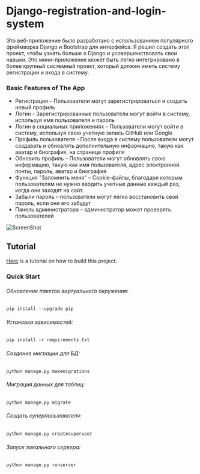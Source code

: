 # Django-registration-and-login-system
Это веб-приложение было разработано с использованием популярного фреймворка Django и Bootstrap для интерфейса. Я решил создать этот проект, чтобы узнать больше о Django и усовершенствовать свои навыки. Это мини-приложение может быть легко интегрировано в более крупный системный проект, который должен иметь систему регистрации и входа в систему.

### Basic Features of The App
    
* Регистрация – Пользователи могут зарегистрироваться и создать новый профиль
* Логин - Зарегистрированные пользователи могут войти в систему, используя имя пользователя и пароль
* Логин в социальных приложениях – Пользователи могут войти в систему, используя свою учетную запись GitHub или Google
* Профиль пользователя - После входа в систему пользователи могут создавать и обновлять дополнительную информацию, такую как аватар и биография, на странице профиля
* Обновить профиль – Пользователи могут обновлять свою информацию, такую как имя пользователя, адрес электронной почты, пароль, аватар и биография
* Функция "Запомнить меня" – Cookie-файлы, благодаря которым пользователям не нужно вводить учетные данные каждый раз, когда они заходят на сайт.
* Забыли пароль – пользователи могут легко восстановить свой пароль, если они его забудут 
* Панель администратора – администратор может проверять пользователей

![ScreenShot](https://user-images.githubusercontent.com/66206865/131695930-648342b0-010b-44b2-a419-15ad54d47869.png)

## Tutorial
[Here](https://dev.to/earthcomfy/series/14274) is a tutorial on how to build this project.

### Quick Start
###### Обновление пакетов виртуального окружения:
```shell
pip install --upgrade pip
```

###### Установка зависимостей:
```shell
pip install -r requirements.txt
```

###### Создание миграции для БД:
```shell
python manage.py makemigrations
```

###### Миграция данных для таблиц:
```shell
python manage.py migrate
```

###### Создать суперпользователя:
```shell
python manage.py createsuperuser
```

###### Запуск локального сервера:
```shell
python manage.py runserver
```